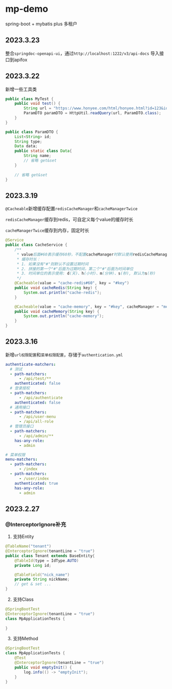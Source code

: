 # mp-demo
spring-boot + mybatis plus 多租户

## 2023.3.23
整合`springdoc-openapi-ui`，通过`http://localhost:1222/v3/api-docs` 导入接口到apifox

## 2023.3.22

新增一些工具类

```java
public class MyTest {
    public void test() {
        String url = "https://www.honyee.com/html/honyee.html?id=123&id=456&type=abc&data.name=honyee";
        ParamDTO paramDTO = HttpUtil.readQuery(url, ParamDTO.class);
    }
}
```

```java
public class ParamDTO {
    List<String> id;
    String type;
    Data data;
    public static class Data{
        String name;
        // 省略 get&set
    }
    
    // 省略 get&set
}
```

## 2023.3.19
`@Cacheable`新增缓存配置`redisCacheManager`和`cacheManagerTwice`

`redisCacheManager`缓存到redis，可自定义每个value的缓存时长

`cacheManagerTwice`缓存到内存，固定时长

```java
@Service
public class CacheService {
    /**
     * value后面#60表示缓存60秒，不配置cacheManager时默认使用redisCacheManager
     * 缓存时长：
     * 1. 如果没有"#"则默认不设置过期时间
     * 2. 拼接的第一个"#"后面为过期时间，第二个"#"后面为时间单位
     * 3. 时间单位的表示使用: d(天)、h(小时)、m(分钟)、s(秒), 默认为s(秒)
     */
    @Cacheable(value = "cache-redis#60", key = "#key")
    public void cacheRedis(String key) {
        System.out.println("cache-redis");
    }

    @Cacheable(value = "cache-memory", key = "#key", cacheManager = "memoryCacheManager")
    public void cacheMemory(String key) {
        System.out.println("cache-memory");
    }
}
```




## 2023.3.16
新增`url权限配置`和`菜单权限配置`，存储于`authentication.yml`

```yaml
authenticate-matchers:
  # 测试
  - path-matchers:
      - /api/test/**
    authenticated: false
  # 登录授权
  - path-matchers:
      - /api/authenticate
    authenticated: false
  # 通用接口
  - path-matchers:
      - /api/user-menu
      - /api/all-role
  # 管理员接口
  - path-matchers:
      - /api/admin/**
    has-any-role:
      - admin

# 菜单权限
menu-matchers:
  - path-matchers:
      - /index
  - path-matchers:
      - /user/index
    authenticated: true
    has-any-role:
      - admin

```



## 2023.2.27 

### @InterceptorIgnore补充

1. 支持Entity
```java
@TableName("tenant")
@InterceptorIgnore(tenantLine = "true")
public class Tenant extends BaseEntity{
    @TableId(type = IdType.AUTO)
    private Long id;

    @TableField("nick_name")
    private String nickName;
    // get & set ...
}
```

2. 支持Class
```java
@SpringBootTest
@InterceptorIgnore(tenantLine = "true")
class MpApplicationTests {
    
}
```

3. 支持Method
```java
@SpringBootTest
class MpApplicationTests {
    @Test
    @InterceptorIgnore(tenantLine = "true")
    public void emptyInit() {
        log.info(() -> "emptyInit");
    }
}
```
